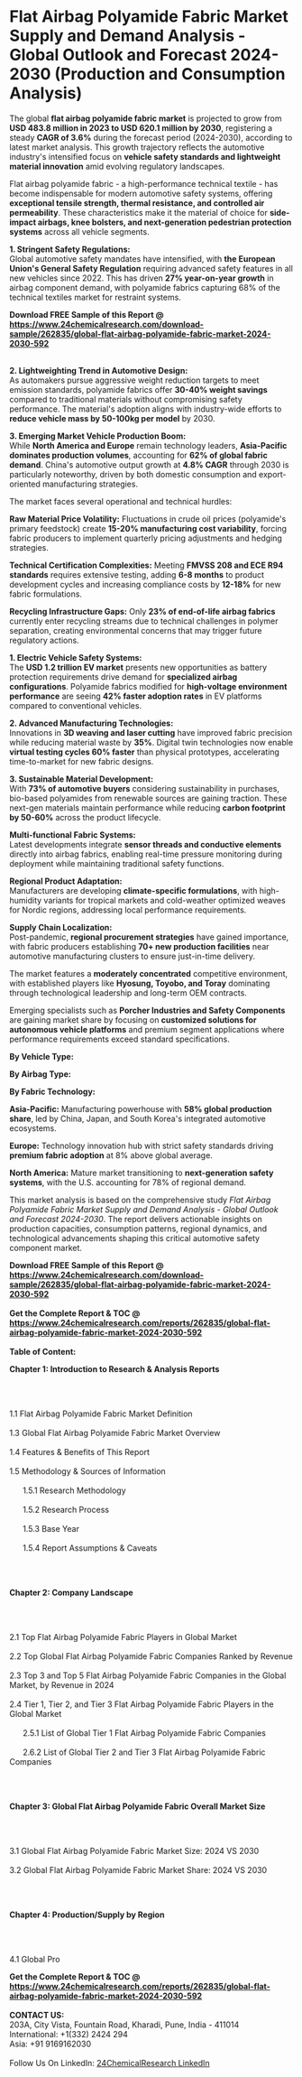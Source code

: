 <h1>Flat Airbag Polyamide Fabric Market Supply and Demand Analysis - Global Outlook and Forecast 2024-2030 (Production and Consumption Analysis)</h1><p>The global <strong>flat airbag polyamide fabric market</strong> is projected to grow from <strong>USD 483.8 million in 2023 to USD 620.1 million by 2030</strong>, registering a steady <strong>CAGR of 3.6%</strong> during the forecast period (2024-2030), according to latest market analysis. This growth trajectory reflects the automotive industry's intensified focus on <strong>vehicle safety standards and lightweight material innovation</strong> amid evolving regulatory landscapes.</p><p>Flat airbag polyamide fabric - a high-performance technical textile - has become indispensable for modern automotive safety systems, offering <strong>exceptional tensile strength, thermal resistance, and controlled air permeability</strong>. These characteristics make it the material of choice for <strong>side-impact airbags, knee bolsters, and next-generation pedestrian protection systems</strong> across all vehicle segments.</p><p><strong>1. Stringent Safety Regulations:</strong><br>
Global automotive safety mandates have intensified, with <strong>the European Union's General Safety Regulation</strong> requiring advanced safety features in all new vehicles since 2022. This has driven <strong>27% year-on-year growth</strong> in airbag component demand, with polyamide fabrics capturing 68% of the technical textiles market for restraint systems.</p><div><b>Download FREE Sample of this Report @ 
            <a href="https://www.24chemicalresearch.com/download-sample/262835/global-flat-airbag-polyamide-fabric-market-2024-2030-592">
            https://www.24chemicalresearch.com/download-sample/262835/global-flat-airbag-polyamide-fabric-market-2024-2030-592</a></b></div><br><p><strong>2. Lightweighting Trend in Automotive Design:</strong><br>
As automakers pursue aggressive weight reduction targets to meet emission standards, polyamide fabrics offer <strong>30-40% weight savings</strong> compared to traditional materials without compromising safety performance. The material's adoption aligns with industry-wide efforts to <strong>reduce vehicle mass by 50-100kg per model</strong> by 2030.</p><p><strong>3. Emerging Market Vehicle Production Boom:</strong><br>
While <strong>North America and Europe</strong> remain technology leaders, <strong>Asia-Pacific dominates production volumes</strong>, accounting for <strong>62% of global fabric demand</strong>. China's automotive output growth at <strong>4.8% CAGR</strong> through 2030 is particularly noteworthy, driven by both domestic consumption and export-oriented manufacturing strategies.</p><p>The market faces several operational and technical hurdles:</p><p><strong>Raw Material Price Volatility:</strong> Fluctuations in crude oil prices (polyamide's primary feedstock) create <strong>15-20% manufacturing cost variability</strong>, forcing fabric producers to implement quarterly pricing adjustments and hedging strategies.</p><p><strong>Technical Certification Complexities:</strong> Meeting <strong>FMVSS 208 and ECE R94 standards</strong> requires extensive testing, adding <strong>6-8 months</strong> to product development cycles and increasing compliance costs by <strong>12-18%</strong> for new fabric formulations.</p><p><strong>Recycling Infrastructure Gaps:</strong> Only <strong>23% of end-of-life airbag fabrics</strong> currently enter recycling streams due to technical challenges in polymer separation, creating environmental concerns that may trigger future regulatory actions.</p><p><strong>1. Electric Vehicle Safety Systems:</strong><br>
The <strong>USD 1.2 trillion EV market</strong> presents new opportunities as battery protection requirements drive demand for <strong>specialized airbag configurations</strong>. Polyamide fabrics modified for <strong>high-voltage environment performance</strong> are seeing <strong>42% faster adoption rates</strong> in EV platforms compared to conventional vehicles.</p><p><strong>2. Advanced Manufacturing Technologies:</strong><br>
Innovations in <strong>3D weaving and laser cutting</strong> have improved fabric precision while reducing material waste by <strong>35%</strong>. Digital twin technologies now enable <strong>virtual testing cycles 60% faster</strong> than physical prototypes, accelerating time-to-market for new fabric designs.</p><p><strong>3. Sustainable Material Development:</strong><br>
With <strong>73% of automotive buyers</strong> considering sustainability in purchases, bio-based polyamides from renewable sources are gaining traction. These next-gen materials maintain performance while reducing <strong>carbon footprint by 50-60%</strong> across the product lifecycle.</p><p><strong>Multi-functional Fabric Systems:</strong><br>
	Latest developments integrate <strong>sensor threads and conductive elements</strong> directly into airbag fabrics, enabling real-time pressure monitoring during deployment while maintaining traditional safety functions.</p><p><strong>Regional Product Adaptation:</strong><br>
	Manufacturers are developing <strong>climate-specific formulations</strong>, with high-humidity variants for tropical markets and cold-weather optimized weaves for Nordic regions, addressing local performance requirements.</p><p><strong>Supply Chain Localization:</strong><br>
	Post-pandemic, <strong>regional procurement strategies</strong> have gained importance, with fabric producers establishing <strong>70+ new production facilities</strong> near automotive manufacturing clusters to ensure just-in-time delivery.</p><p>The market features a <strong>moderately concentrated</strong> competitive environment, with established players like <strong>Hyosung, Toyobo, and Toray</strong> dominating through technological leadership and long-term OEM contracts.</p><p>Emerging specialists such as <strong>Porcher Industries and Safety Components</strong> are gaining market share by focusing on <strong>customized solutions for autonomous vehicle platforms</strong> and premium segment applications where performance requirements exceed standard specifications.</p><p><strong>By Vehicle Type:</strong></p><p><strong>By Airbag Type:</strong></p><p><strong>By Fabric Technology:</strong></p><p><strong>Asia-Pacific:</strong> Manufacturing powerhouse with <strong>58% global production share</strong>, led by China, Japan, and South Korea's integrated automotive ecosystems.</p><p><strong>Europe:</strong> Technology innovation hub with strict safety standards driving <strong>premium fabric adoption</strong> at 8% above global average.</p><p><strong>North America:</strong> Mature market transitioning to <strong>next-generation safety systems</strong>, with the U.S. accounting for 78% of regional demand.</p><p>This market analysis is based on the comprehensive study <em>Flat Airbag Polyamide Fabric Market Supply and Demand Analysis - Global Outlook and Forecast 2024-2030</em>. The report delivers actionable insights on production capacities, consumption patterns, regional dynamics, and technological advancements shaping this critical automotive safety component market.</p><div><b>Download FREE Sample of this Report @ 
            <a href="https://www.24chemicalresearch.com/download-sample/262835/global-flat-airbag-polyamide-fabric-market-2024-2030-592">
            https://www.24chemicalresearch.com/download-sample/262835/global-flat-airbag-polyamide-fabric-market-2024-2030-592</a></b></div><br><div><b>Get the Complete Report & TOC @ 
            <a href="https://www.24chemicalresearch.com/reports/262835/global-flat-airbag-polyamide-fabric-market-2024-2030-592">
            https://www.24chemicalresearch.com/reports/262835/global-flat-airbag-polyamide-fabric-market-2024-2030-592</a></b></div><br>
            <b>Table of Content:</b><p><p><strong>Chapter 1: Introduction to Research &amp; Analysis Reports</strong></p><br />
<br />
<p>1.1 Flat Airbag Polyamide Fabric Market Definition<br /><br />
1.3 Global Flat Airbag Polyamide Fabric Market Overview<br /><br />
1.4 Features &amp; Benefits of This Report<br /><br />
1.5 Methodology &amp; Sources of Information<br /><br />
&nbsp;&nbsp;&nbsp;&nbsp;&nbsp; 1.5.1 Research Methodology<br /><br />
&nbsp;&nbsp;&nbsp;&nbsp;&nbsp; 1.5.2 Research Process<br /><br />
&nbsp;&nbsp;&nbsp;&nbsp;&nbsp; 1.5.3 Base Year<br /><br />
&nbsp;&nbsp;&nbsp;&nbsp;&nbsp; 1.5.4 Report Assumptions &amp; Caveats</p><br />
<br />
<p><strong>Chapter 2: Company Landscape</strong></p><br />
<br />
<p>2.1 Top Flat Airbag Polyamide Fabric Players in Global Market<br /><br />
2.2 Top Global Flat Airbag Polyamide Fabric Companies Ranked by Revenue<br /><br />
2.3 Top 3 and Top 5 Flat Airbag Polyamide Fabric Companies in the Global Market, by Revenue in 2024<br /><br />
2.4 Tier 1, Tier 2, and Tier 3 Flat Airbag Polyamide Fabric Players in the Global Market<br /><br />
&nbsp;&nbsp;&nbsp;&nbsp;&nbsp; 2.5.1 List of Global Tier 1 Flat Airbag Polyamide Fabric Companies<br /><br />
&nbsp;&nbsp;&nbsp;&nbsp;&nbsp; 2.6.2 List of Global Tier 2 and Tier 3 Flat Airbag Polyamide Fabric Companies</p><br />
<br />
<p><strong>Chapter 3: Global Flat Airbag Polyamide Fabric Overall Market Size</strong></p><br />
<br />
<p>3.1 Global Flat Airbag Polyamide Fabric Market Size: 2024 VS 2030<br /><br />
3.2 Global Flat Airbag Polyamide Fabric Market Share: 2024 VS 2030</p><br />
<br />
<p><strong>Chapter 4: Production/Supply by Region</strong></p><br />
<br />
<p>4.1 Global Pro</p><div><b>Get the Complete Report & TOC @ 
            <a href="https://www.24chemicalresearch.com/reports/262835/global-flat-airbag-polyamide-fabric-market-2024-2030-592">
            https://www.24chemicalresearch.com/reports/262835/global-flat-airbag-polyamide-fabric-market-2024-2030-592</a></b></div><br><b>CONTACT US:</b><br>
            203A, City Vista, Fountain Road, Kharadi, Pune, India - 411014<br>
            International: +1(332) 2424 294<br>
            Asia: +91 9169162030 <br><br>
            Follow Us On LinkedIn: <a href="https://www.linkedin.com/company/24chemicalresearch/">24ChemicalResearch LinkedIn</a>